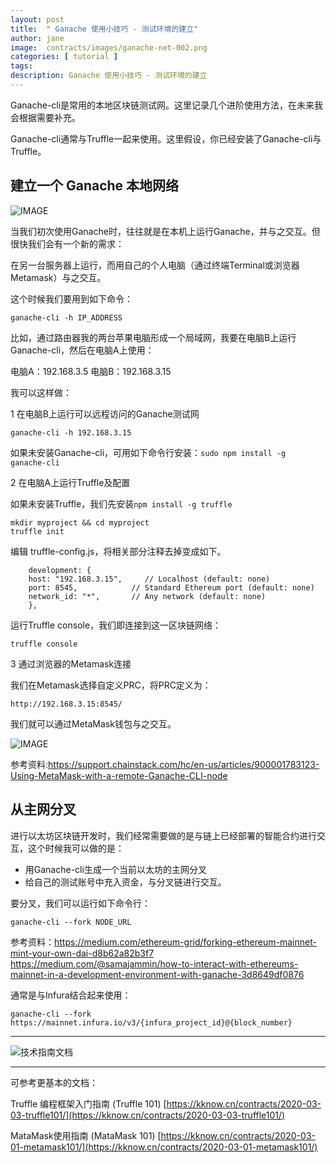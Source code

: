 ```yaml
---
layout: post
title:  " Ganache 使用小技巧 - 测试环境的建立"
author: jane
image:  contracts/images/ganache-net-002.png
categories: [ tutorial ]
tags: 
description: Ganache 使用小技巧 - 测试环境的建立
---
```

Ganache-cli是常用的本地区块链测试网。这里记录几个进阶使用方法，在未来我会根据需要补充。

Ganache-cli通常与Truffle一起来使用。这里假设，你已经安装了Ganache-cli与Truffle。

## 建立一个 Ganache 本地网络

![IMAGE](/contracts/images/ganache-net-002.png)

当我们初次使用Ganache时，往往就是在本机上运行Ganache，并与之交互。但很快我们会有一个新的需求：

在另一台服务器上运行，而用自己的个人电脑（通过终端Terminal或浏览器Metamask）与之交互。

这个时候我们要用到如下命令：

```ganache-cli -h IP_ADDRESS```

比如，通过路由器我的两台苹果电脑形成一个局域网，我要在电脑B上运行Ganache-cli，然后在电脑A上使用：

电脑A：192.168.3.5
电脑B：192.168.3.15

我可以这样做：

1 在电脑B上运行可以远程访问的Ganache测试网

```ganache-cli -h 192.168.3.15```

如果未安装Ganache-cli，可用如下命令行安装：```sudo npm install -g ganache-cli ```

2  在电脑A上运行Truffle及配置

如果未安装Truffle，我们先安装```npm install -g truffle ```

```
mkdir myproject && cd myproject
truffle init
```

编辑 truffle-config.js，将相关部分注释去掉变成如下。

```
    development: {
    host: "192.168.3.15",     // Localhost (default: none)
    port: 8545,            // Standard Ethereum port (default: none)
    network_id: "*",       // Any network (default: none)
    },
```

运行Truffle console，我们即连接到这一区块链网络：

```
truffle console
```

3  通过浏览器的Metamask连接

我们在Metamask选择自定义PRC，将PRC定义为：

```http://192.168.3.15:8545/```

我们就可以通过MetaMask钱包与之交互。

![IMAGE](/contracts/images/ganache-net-001.png)

参考资料:https://support.chainstack.com/hc/en-us/articles/900001783123-Using-MetaMask-with-a-remote-Ganache-CLI-node

## 从主网分叉

进行以太坊区块链开发时，我们经常需要做的是与链上已经部署的智能合约进行交互，这个时候我可以做的是：

- 用Ganache-cli生成一个当前以太坊的主网分叉
- 给自己的测试账号中充入资金，与分叉链进行交互。

要分叉，我们可以运行如下命令行：

```ganache-cli --fork NODE_URL```

参考资料：https://medium.com/ethereum-grid/forking-ethereum-mainnet-mint-your-own-dai-d8b62a82b3f7
https://medium.com/@samajammin/how-to-interact-with-ethereums-mainnet-in-a-development-environment-with-ganache-3d8649df0876

通常是与Infura结合起来使用：

```ganache-cli --fork https://mainnet.infura.io/v3/{infura_project_id}@{block_number}```

---
![技术指南文档](/contracts/images/techdoc.png)

---

可参考更基本的文档：

Truffle 编程框架入门指南 (Truffle 101)
[https://kknow.cn/contracts/2020-03-03-truffle101/](https://kknow.cn/contracts/2020-03-03-truffle101/)

MataMask使用指南 (MataMask 101)
[https://kknow.cn/contracts/2020-03-01-metamask101/](https://kknow.cn/contracts/2020-03-01-metamask101/)

